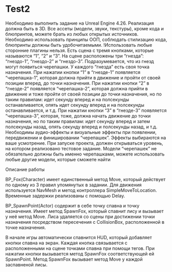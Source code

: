 # Test2

Необходимо выполнить задание на Unreal Engine 4.26. Реализация должна быть в 3D. Все ассеты (модели, звуки, текстуры), кроме кода и блюпринтов, можете брать из любых открытых источников. Необходимо использовать принципы ООП, соблюдать стилизацию кода, блюпринты должны быть удобочитаемыми. 
!Использовать любые сторонние плагины нельзя.
Есть сцена с тремя кнопками, которые называются “1”, “2” и “3”.
На сцене расположены три “гнезда”: “гнездо-1”, “гнездо-2” и “гнездо-3”. Подразумевается, что из гнезд могут появиться черепашки.
У каждого “гнезда” есть своя точка назначения.
При нажатии кнопки “1” в “гнезде-1” появляется “черепашка-1”, которая должна прийти в движение и пройти от своей позиции вперед, до точки назначения.
При нажатии кнопки “2” в “гнезде-2” появляется “черепашка-2”, которая должна прийти в движение и тоже пройти от своей позиции до точки назначения, но по таким правилам: идет секунду вперед и на полсекунды останавливается, опять идет секунду вперед и на полсекунды останавливается, и т.д.
При нажатии кнопки “3” в “гнезде-3” появляется “черепашка-3”, которая, тоже, должна начать движение до точки назначения, но по таким правилам: идет секунду вперед и затем полсекунды назад, опять секунду вперед и полсекунды назад, и т.д.
Необходимы аудио-эффекты и визуальные эффекты при появлении, передвижении и финишировании “черепашек”. Эффекты выбираются на ваше усмотрение.
При запуске проекта, должен открываться уровень, на котором реализовано тестовое задание.
Модели “черепашек” не обязательно должны быть именно черепашками, можете использовать любые другие модели, которые сможете найти


Описание работы

BP_Fox(Character) имеет единственный метод Move, который действует по одному из 3 правил упомянутых в задании. Для движения используется NavMesh и метод контроллера SimpleMoveToLocation. Временные задержки реализованы с помощью Delay.

BP_SpawnPoint(Actor) содержит в себе точку спавна и точку назначения. Имеет метод SpawnFox, который спавнит лису и вызывает у неё метод Move. Лиса удаляется со сцены при достижении точки назначения посредством пересечения с CollisionBox, расположенной в точке назначения.

В начале игры автоматически спавнится HUD, который добавляет кнопки спавна на экран.
Каждая кнопка связывается с расположенными на сцене точками спавна при помощи тегов.
При нажатии кнопки вызывается метод SpawnFox соответствующей ей SpawnPoint.
Метод SpawnFox вызывает метод Move у каждой заспавненой лисы.


